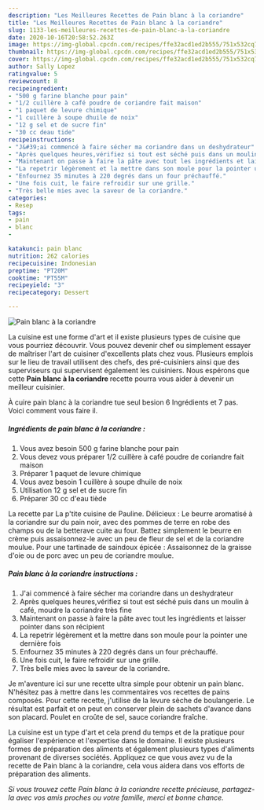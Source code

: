 ```yaml
---
description: "Les Meilleures Recettes de Pain blanc à la coriandre"
title: "Les Meilleures Recettes de Pain blanc à la coriandre"
slug: 1133-les-meilleures-recettes-de-pain-blanc-a-la-coriandre
date: 2020-10-16T20:58:52.263Z
image: https://img-global.cpcdn.com/recipes/ffe32acd1ed2b555/751x532cq70/pain-blanc-a-la-coriandre-photo-principale-de-la-recette.jpg
thumbnail: https://img-global.cpcdn.com/recipes/ffe32acd1ed2b555/751x532cq70/pain-blanc-a-la-coriandre-photo-principale-de-la-recette.jpg
cover: https://img-global.cpcdn.com/recipes/ffe32acd1ed2b555/751x532cq70/pain-blanc-a-la-coriandre-photo-principale-de-la-recette.jpg
author: Sally Lopez
ratingvalue: 5
reviewcount: 8
recipeingredient:
- "500 g farine blanche pour pain"
- "1/2 cuillère à café poudre de coriandre fait maison"
- "1 paquet de levure chimique"
- "1 cuillère à soupe dhuile de noix"
- "12 g sel et de sucre fin"
- "30 cc deau tide"
recipeinstructions:
- "J&#39;ai commencé à faire sécher ma coriandre dans un deshydrateur"
- "Après quelques heures,vérifiez si tout est séché puis dans un moulin à café, moudre la coriandre très fine"
- "Maintenant on passe à faire la pâte avec tout les ingrédients et laisser pointer dans son récipient"
- "La repetrir légèrement et la mettre dans son moule pour la pointer une dernière fois"
- "Enfournez 35 minutes à 220 degrés dans un four préchauffé."
- "Une fois cuit, le faire refroidir sur une grille."
- "Très belle mies avec la saveur de la coriandre."
categories:
- Resep
tags:
- pain
- blanc
- 

katakunci: pain blanc  
nutrition: 262 calories
recipecuisine: Indonesian
preptime: "PT20M"
cooktime: "PT55M"
recipeyield: "3"
recipecategory: Dessert

---
```



![Pain blanc à la coriandre](https://img-global.cpcdn.com/recipes/ffe32acd1ed2b555/751x532cq70/pain-blanc-a-la-coriandre-photo-principale-de-la-recette.jpg)

La cuisine est une forme d'art et il existe plusieurs types de cuisine que vous pourriez découvrir. Vous pouvez devenir chef ou simplement essayer de maîtriser l'art de cuisiner d'excellents plats chez vous. Plusieurs emplois sur le lieu de travail utilisent des chefs, des pré-cuisiniers ainsi que des superviseurs qui supervisent également les cuisiniers. Nous espérons que cette <strong> Pain blanc à la coriandre </strong> recette pourra vous aider à devenir un meilleur cuisinier.

<!--inarticleads1-->

À cuire pain blanc à la coriandre tue seul besion 6 Ingrédients et 7 pas. Voici comment vous faire il.

##### Ingrédients de pain blanc à la coriandre :

1. Vous avez besoin 500 g farine blanche pour pain
1. Vous devez vous préparer 1/2 cuillère à café poudre de coriandre fait maison
1. Préparer 1 paquet de levure chimique
1. Vous avez besoin 1 cuillère à soupe dhuile de noix
1. Utilisation 12 g sel et de sucre fin
1. Préparer 30 cc d&#39;eau tiède


La recette par La p&#39;tite cuisine de Pauline. Délicieux : Le beurre aromatisé à la coriandre sur du pain noir, avec des pommes de terre en robe des champs ou de la betterave cuite au four. Battez simplement le beurre en crème puis assaisonnez-le avec un peu de fleur de sel et de la coriandre moulue. Pour une tartinade de saindoux épicée : Assaisonnez de la graisse d&#39;oie ou de porc avec un peu de coriandre moulue. 

<!--inarticleads2-->

##### Pain blanc à la coriandre instructions :

1. J&#39;ai commencé à faire sécher ma coriandre dans un deshydrateur
1. Après quelques heures,vérifiez si tout est séché puis dans un moulin à café, moudre la coriandre très fine
1. Maintenant on passe à faire la pâte avec tout les ingrédients et laisser pointer dans son récipient
1. La repetrir légèrement et la mettre dans son moule pour la pointer une dernière fois
1. Enfournez 35 minutes à 220 degrés dans un four préchauffé.
1. Une fois cuit, le faire refroidir sur une grille.
1. Très belle mies avec la saveur de la coriandre.


Je m&#39;aventure ici sur une recette ultra simple pour obtenir un pain blanc. N&#39;hésitez pas à mettre dans les commentaires vos recettes de pains composés. Pour cette recette, j&#39;utilise de la levure sèche de boulangerie. Le résultat est parfait et on peut en conserver plein de sachets d&#39;avance dans son placard. Poulet en croûte de sel, sauce coriandre fraîche. 

<!--inarticleads1-->

<p>
La cuisine est un type d'art et cela prend du temps et de la pratique pour égaliser l'expérience et l'expertise dans le domaine. Il existe plusieurs formes de préparation des aliments et également plusieurs types d'aliments provenant de diverses sociétés. Appliquez ce que vous avez vu de la recette de Pain blanc à la coriandre, cela vous aidera dans vos efforts de préparation des aliments.
</p>

<p>
<i>Si vous trouvez cette Pain blanc à la coriandre recette précieuse, partagez-la avec vos amis proches ou votre famille, merci et bonne chance.</i>
</p>
